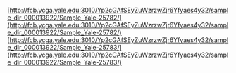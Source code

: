 [http://fcb.ycga.yale.edu:3010/Yp2cGAfSEyZuWzrzwZjr6Yfyaes4y32/sample_dir_000013922/Sample_Yale-25782/](http://fcb.ycga.yale.edu:3010/Yp2cGAfSEyZuWzrzwZjr6Yfyaes4y32/sample_dir_000013922/Sample_Yale-25782/)
[http://fcb.ycga.yale.edu:3010/Yp2cGAfSEyZuWzrzwZjr6Yfyaes4y32/sample_dir_000013922/Sample_Yale-25783/](http://fcb.ycga.yale.edu:3010/Yp2cGAfSEyZuWzrzwZjr6Yfyaes4y32/sample_dir_000013922/Sample_Yale-25783/)
